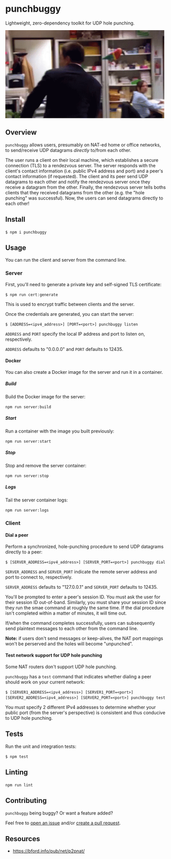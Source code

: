 # punchbuggy

Lightweight, zero-dependency toolkit for UDP hole punching.

![Punch holes with confidence!](https://github.com/zbo14/punchbuggy/blob/develop/assets/andy.gif)

## Overview

`punchbuggy` allows users, presumably on NAT-ed home or office networks, to send/receive UDP datagrams *directly* to/from each other.

The user runs a client on their local machine, which establishes a secure connection (TLS) to a rendezvous server. The server responds with the client's contact information (i.e. public IPv4 address and port) and a peer's contact information (if requested). The client and its peer send UDP datagrams to each other and notify the rendezvous server once they receive a datagram from the other. Finally, the rendezvous server tells boths clients that they received datagrams from the other (e.g. the "hole punching" was successful). Now, the users can send datagrams directly to each other!

## Install

`$ npm i punchbuggy`

## Usage

You can run the client and server from the command line.

### Server

First, you'll need to generate a private key and self-signed TLS certificate:

`$ npm run cert:generate`

This is used to encrypt traffic between clients and the server.

Once the credentials are generated, you can start the server:

`$ [ADDRESS=<ipv4_address>] [PORT=<port>] punchbuggy listen`

`ADDRESS` and `PORT` specify the local IP address and port to listen on, respectively.

`ADDRESS` defaults to "0.0.0.0" and `PORT` defaults to 12435.

#### Docker

You can also create a Docker image for the server and run it in a container.

##### Build

Build the Docker image for the server:

`npm run server:build`

##### Start

Run a container with the image you built previously:

`npm run server:start`

##### Stop

Stop and remove the server container:

`npm run server:stop`

##### Logs

Tail the server container logs:

`npm run server:logs`

### Client

#### Dial a peer

Perform a synchronized, hole-punching procedure to send UDP datagrams directly to a peer:

`$ [SERVER_ADDRESS=<ipv4_address>] [SERVER_PORT=<port>] punchbuggy dial`

`SERVER_ADDRESS` and `SERVER_PORT` indicate the remote server address and port to connect to, respectively.

`SERVER_ADDRESS` defaults to "127.0.0.1" and `SERVER_PORT` defaults to 12435.

You'll be prompted to enter a peer's session ID. You must ask the user for their session ID out-of-band. Similarly, you must share your session ID since they run the smae command at roughly the same time. If the dial procedure isn't completed within a matter of minutes, it will time out.

If/when the command completes successfully, users can subsequently send plaintext messages to each other from the command line.

**Note:** if users don't send messages or keep-alives, the NAT port mappings won't be perserved and the holes will become "unpunched".

#### Test network support for UDP hole punching

Some NAT routers don't support UDP hole punching.

`punchbuggy` has a `test` command that indicates whether dialing a peer should work on your current network:

`$ [SERVER1_ADDRESS=<ipv4_address>] [SERVER1_PORT=<port>] [SERVER2_ADDRESS=<ipv4_address>] [SERVER2_PORT=<port>] punchbuggy test`

You must specify 2 different IPv4 addresses to determine whether your public port (from the server's perspective) is consistent and thus conducive to UDP hole punching.

## Tests

Run the unit and integration tests:

`$ npm test`

## Linting

`npm run lint`

## Contributing

`punchbuggy` being buggy? Or want a feature added?

Feel free to [open an issue](https://github.com/zbo14/punchbuggy/issues) and/or [create a pull request](https://github.com/zbo14/punchbuggy/compare/develop...).

## Resources

* https://bford.info/pub/net/p2pnat/
